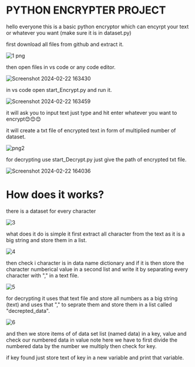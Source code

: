 #   PYTHON ENCRYPTER PROJECT

hello everyone this is a basic python encryptor which can encyrpt your text or whatever you want (make sure it is in dataset.py)

first download all files from github and extract it.

![1 png](https://github.com/LastBreathGamerLBG/PYTHON_ENCRYPTER_PROJECT/assets/160850941/00169ddc-23a0-47b7-8b5d-bc432386987a)

then open files in vs code or any code editor.

![Screenshot 2024-02-22 163430](https://github.com/LastBreathGamerLBG/PYTHON_ENCRYPTER_PROJECT/assets/160850941/51dfd3c5-b3b4-41bc-b451-1fe0374e6fcc)

in vs code open start_Encrypt.py and run it.

![Screenshot 2024-02-22 163459](https://github.com/LastBreathGamerLBG/PYTHON_ENCRYPTER_PROJECT/assets/160850941/963646c1-ba48-48c4-ba7d-bb1b63025b8d)

it will ask you to input text just type and hit enter whatever you want to encrypt😊😊😊

it will create a txt file of encrypted text in form of multiplied number of dataset.

![png2](https://github.com/LastBreathGamerLBG/PYTHON_ENCRYPTER_PROJECT/assets/160850941/0fd518df-fffe-4a24-82ac-cb6cab7a77c1)

for decrypting use start_Decrypt.py just give the path of encrypted txt file.

![Screenshot 2024-02-22 164036](https://github.com/LastBreathGamerLBG/PYTHON_ENCRYPTER_PROJECT/assets/160850941/a4b3ceed-e6e4-4956-8a15-790bb983b818)


# How does it works?

there is a dataset for every character

![3](https://github.com/LastBreathGamerLBG/PYTHON_ENCRYPTER_PROJECT/assets/160850941/4d1585ec-0923-4fb4-8306-356bb59bdc83)


what does it do is simple it first extract all character from the text as it is a big string and store them in a list.

![4](https://github.com/LastBreathGamerLBG/PYTHON_ENCRYPTER_PROJECT/assets/160850941/d16c773d-4eb0-4f7e-89a0-7e7438bfc246)

then check i character is in data name dictionary and if it is then store the character numberical value in a second list 
and write it by separating every character with "," in a text file.

![5](https://github.com/LastBreathGamerLBG/PYTHON_ENCRYPTER_PROJECT/assets/160850941/3d6cbb06-7a4b-4b73-ab36-e36393487528)


for decrypting it uses that text file and store all numbers as a big string (text) and uses that "," to seprate them and store
them in a list called "decrepted_data".

![6](https://github.com/LastBreathGamerLBG/PYTHON_ENCRYPTER_PROJECT/assets/160850941/f8900899-4793-46fd-a9b3-4a9a0a6a3e66)

and then we  store items of of data set list (named data) in a key, value and check our numbered data in value 
note here we have to first divide the numbered data by the number we multiply then check for key.

if key found just store text of key in a new variable and print that variable.



